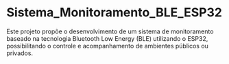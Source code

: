 # Sistema_Monitoramento_BLE_ESP32
Este projeto propõe o desenvolvimento de um sistema de monitoramento baseado na tecnologia Bluetooth Low Energy (BLE) utilizando o ESP32, possibilitando o controle e acompanhamento de ambientes públicos ou privados.
